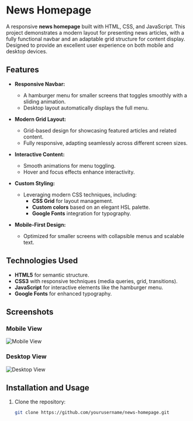 # News Homepage

A responsive **news homepage** built with HTML, CSS, and JavaScript. This project demonstrates a modern layout for presenting news articles, with a fully functional navbar and an adaptable grid structure for content display. Designed to provide an excellent user experience on both mobile and desktop devices.

## Features

- **Responsive Navbar:**

  - A hamburger menu for smaller screens that toggles smoothly with a sliding animation.
  - Desktop layout automatically displays the full menu.

- **Modern Grid Layout:**

  - Grid-based design for showcasing featured articles and related content.
  - Fully responsive, adapting seamlessly across different screen sizes.

- **Interactive Content:**

  - Smooth animations for menu toggling.
  - Hover and focus effects enhance interactivity.

- **Custom Styling:**

  - Leveraging modern CSS techniques, including:
    - **CSS Grid** for layout management.
    - **Custom colors** based on an elegant HSL palette.
    - **Google Fonts** integration for typography.

- **Mobile-First Design:**
  - Optimized for smaller screens with collapsible menus and scalable text.

## Technologies Used

- **HTML5** for semantic structure.
- **CSS3** with responsive techniques (media queries, grid, transitions).
- **JavaScript** for interactive elements like the hamburger menu.
- **Google Fonts** for enhanced typography.

## Screenshots

### Mobile View

![Mobile View](path/to/mobile-view.png)

### Desktop View

![Desktop View](path/to/desktop-view.png)

## Installation and Usage

1. Clone the repository:
   ```bash
   git clone https://github.com/yourusername/news-homepage.git
   ```
